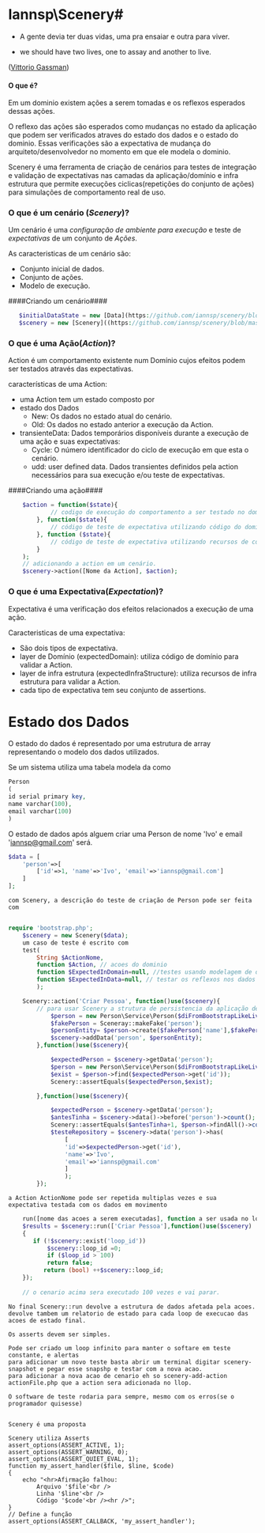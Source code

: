 # Iannsp\Scenery#

* A gente devia ter duas vidas, uma pra ensaiar e outra para viver.

* we should have two lives, one to assay and another to live.

([Vittorio Gassman](http://pt.wikipedia.org/wiki/Vittorio_Gassman))

#### O que é? ####
Em um dominio existem ações a serem tomadas e os reflexos esperados dessas ações.

O reflexo das ações são esperados como mudanças no estado da aplicação que 
podem ser verificados atraves do estado dos dados e o estado do dominio. 
Essas verificações são a expectativa de mudança do arquiteto/desenvolvedor no 
momento em que ele modela o dominio.

Scenery é uma ferramenta de criação de cenários para testes de integração 
e validação de expectativas nas camadas da aplicação/domínio e infra estrutura que permite execuções
ciclicas(repetições do conjunto de ações) para simulações de comportamento real de uso.

### O que é um cenário (*Scenery*)? ###

Um cenário é uma *configuração de ambiente para execução* e teste de *expectativas* de um conjunto de *Ações*. 

As caracteristicas de um cenário são:

* Conjunto inicial de dados.
* Conjunto de ações.
* Modelo de execução. 

####Criando um cenário####

```php
   $initialDataState = new [Data](https://github.com/iannsp/scenery/blob/master/src/Iannsp/Scenery/Data.php)();
   $scenery = new [Scenery]((https://github.com/iannsp/scenery/blob/master/src/Iannsp/Scenery/Scenery.php))($initialDataState); 
```


### O que é uma Ação(*Action*)? ###

Action é um comportamento existente num Domínio cujos efeitos podem ser testados através das expectativas.

características de uma Action:

* uma Action tem um estado composto por
 * estado dos Dados
   * New: Os dados no estado atual do cenário.
   * Old: Os dados no estado anterior a execução da Action.
 * transienteData: Dados temporários disponíveis durante a execução de uma ação e suas expectativas:
   * Cycle: O número identificador do ciclo de execução em que esta o cenário.
   * udd: user defined data. Dados transientes definidos pela action necessários para sua execução e/ou teste de expectativas. 
 
####Criando uma ação####

```php
    $action = function($state){
            // codigo de execução do comportamento a ser testado no domínio ou aplicação. 
        }, function($state){
            // código de teste de expectativa utilizando código do domínio.
        }, function ($state){
            // código de teste de expectativa utilizando recursos de código de infra estrutura.
        }
    );
    // adicionando a action em um cenário.
    $scenery->action([Nome da Action], $action);
```

### O que é uma Expectativa(*Expectation*)? ###

Expectativa é uma verificação dos efeitos relacionados a execução de uma ação. 

Caracteristicas de uma expectativa:
* São dois tipos de expectativa.
 * layer de Domínio (expectedDomain): utiliza código de domínio para validar a Action.
 * layer de infra estrutura (expectedInfraStructure): utiliza recursos de infra estrutura para validar a Action.
* cada tipo de expectativa tem seu conjunto de assertions. 
 

# Estado dos Dados #

O estado do dados é representado por uma estrutura de array representando o modelo dos dados utilizados.

Se um sistema utiliza uma tabela modela da como 

```php
Person
(
id serial primary key,
name varchar(100),
email varchar(100)
)
``` 

O estado de dados após alguem criar uma Person de nome 'Ivo' e email 'iannsp@gmail.com' será.

```php
$data = [
    'person'=>[
        ['id'=>1, 'name'=>'Ivo', 'email'=>'iannsp@gmail.com']
    ]
];
```
    com Scenery, a descrição do teste de criação de Person pode ser feita com
    
```php

require 'bootstrap.php';
    $scenery = new Scenery($data);
    um caso de teste é escrito com
    test(
        String $ActionNome, 
        function $Action, // acoes do dominio
        function $ExpectedInDomain=null, //testes usando modelagem de dominio
        function $ExpectedInData=null, // testar os reflexos nos dados
        );

    Scenery::action('Criar Pessoa', function()use($scenery){
        // para usar Scenery a strutura de persistencia da aplicação deve poder aceitar um driver de Array
            $person = new Person\Service\Person($diFromBootstrapLikeLiveApp);
            $fakePerson = Sceneray::makeFake('person');
            $personEntity= $person->create($fakePerson['name'],$fakePerson['email']);
            $scenery->addData('person', $personEntity);
        },function()use($scenery){

            $expectedPerson = $scenery->getData('person');
            $person = new Person\Service\Person($diFromBootstrapLikeLiveApp);
            $exist = $person->find($expectedPerson->get('id'));
            Scenery::assertEquals($expectedPerson,$exist);

        },function()use($scenery){

            $expectedPerson = $scenery->getData('person');
            $antesTinha = $scenery->data()->before('person')->count();
            Scenery::assertEquals($antesTinha+1, $person->findAll()->count());
            $testeRepository = $scenery->data('person')->has(
                [
                'id'=>$expectedPerson->get('id'),
                'name'=>'Ivo',
                'email'=>'iannsp@gmail.com'
                ]
                );
        });
```

    a Action ActionNome pode ser repetida multiplas vezes e sua expectativa testada com os dados em movimento

```php
    run([nome das acoes a serem executadas], function a ser usada no loop)
    $results = $scenery::run(['Criar Pessoa'],function()use($scenery)
    {
       if (!$scenery::exist('loop_id')) 
           $scenery::loop_id =0;
           if ($loop_id > 100)
           return false;
          return (bool) ++$scenery::loop_id;
    });
    
    // o cenario acima sera executado 100 vezes e vai parar.

```
    No final Scenery::run devolve a estrutura de dados afetada pela acoes.
    devolve tambem um relatorio de estado para cada loop de execucao das acoes de estado final.

    Os asserts devem ser simples.
    
    Pode ser criado um loop infinito para manter o softare em teste constante, e alertas
    para adicionar um novo teste basta abrir um terminal digitar scenery-snapshot e pegar esse snapshp e testar com a nova acao.
    para adicionar a nova acao de cenario eh so scenery-add-action actionFile.php que a action sera adicionada no llop.
    
    O software de teste rodaria para sempre, mesmo com os erros(se o programador quisesse)
    

    Scenery é uma proposta
    
    Scenery utiliza Asserts
    assert_options(ASSERT_ACTIVE, 1);
    assert_options(ASSERT_WARNING, 0);
    assert_options(ASSERT_QUIET_EVAL, 1);
    function my_assert_handler($file, $line, $code)
    {
        echo "<hr>Afirmação falhou:
            Arquivo '$file'<br />
            Linha '$line'<br />
            Código '$code'<br /><hr />";
    }
    // Define a função
    assert_options(ASSERT_CALLBACK, 'my_assert_handler');
    
    